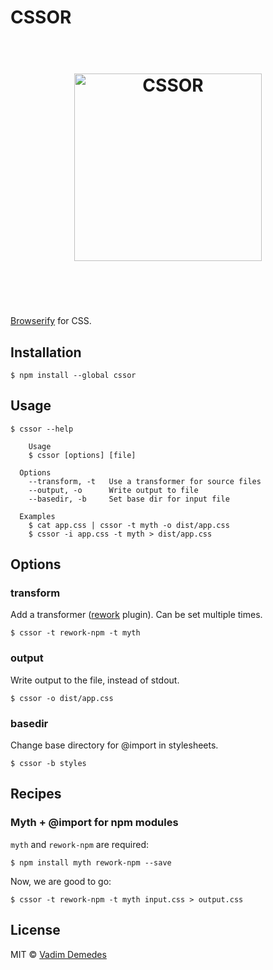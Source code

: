 # CSSOR

<h1 align="center">
	<br>
	<img width="300" src="https://cdn.rawgit.com/vdemedes/cssor/master/media/logo.svg" alt="CSSOR">
	<br>
	<br>
	<br>
</h1>

[Browserify](https://github.com/substack/node-browserify) for CSS.


## Installation

```
$ npm install --global cssor
```


## Usage

```
$ cssor --help

	Usage
    $ cssor [options] [file]

  Options
    --transform, -t   Use a transformer for source files
    --output, -o      Write output to file
    --basedir, -b     Set base dir for input file

  Examples
    $ cat app.css | cssor -t myth -o dist/app.css
    $ cssor -i app.css -t myth > dist/app.css
```


## Options

### transform

Add a transformer ([rework](https://github.com/reworkcss/rework) plugin).
Can be set multiple times.

```
$ cssor -t rework-npm -t myth
```

### output

Write output to the file, instead of stdout.

```
$ cssor -o dist/app.css
```

### basedir

Change base directory for @import in stylesheets.

```
$ cssor -b styles
```


## Recipes

### Myth + @import for npm modules

`myth` and `rework-npm` are required:

```
$ npm install myth rework-npm --save
```

Now, we are good to go:

```
$ cssor -t rework-npm -t myth input.css > output.css
```


## License

MIT © [Vadim Demedes](https://github.com/vdemedes)
